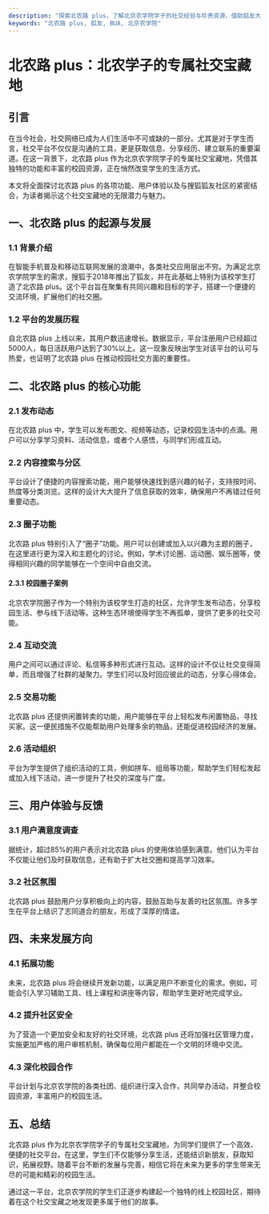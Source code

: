 ```yaml
---
description: "探索北农路 plus，了解北京农学院学子的社交经验与珍贵资源，借助狐友大学生社区构建线上校园生活。"
keywords: "北农路 plus, 狐友, BUA, 北京农学院"
---
```

# 北农路 plus：北农学子的专属社交宝藏地

## 引言

在当今社会，社交网络已成为人们生活中不可或缺的一部分。尤其是对于学生而言，社交平台不仅仅是沟通的工具，更是获取信息、分享经历、建立联系的重要渠道。在这一背景下，北农路 plus 作为北京农学院学子的专属社交宝藏地，凭借其独特的功能和丰富的校园资源，正在悄然改变学生的生活方式。

本文将全面探讨北农路 plus 的各项功能、用户体验以及与搜狐狐友社区的紧密结合，为读者揭示这个社交宝藏地的无限潜力与魅力。

## 一、北农路 plus 的起源与发展

### 1.1 背景介绍

在智能手机普及和移动互联网发展的浪潮中，各类社交应用层出不穷。为满足北京农学院学生的需求，搜狐于2018年推出了狐友，并在此基础上特别为该校学生打造了北农路 plus。这个平台旨在聚集有共同兴趣和目标的学子，搭建一个便捷的交流环境，扩展他们的社交圈。

### 1.2 平台的发展历程

自北农路 plus 上线以来，其用户数迅速增长。数据显示，平台注册用户已经超过5000人，每日活跃用户达到了30%以上。这一现象反映出学生对该平台的认可与热爱，也证明了北农路 plus 在推动校园社交方面的重要性。

## 二、北农路 plus 的核心功能

### 2.1 发布动态

在北农路 plus 中，学生可以发布图文、视频等动态，记录校园生活中的点滴。用户可以分享学习资料、活动信息，或者个人感悟，与同学们形成互动。

### 2.2 内容搜索与分区

平台设计了便捷的内容搜索功能，用户能够快速找到感兴趣的帖子，支持按时间、热度等分类浏览。这样的设计大大提升了信息获取的效率，确保用户不再错过任何重要动态。

### 2.3 圈子功能

北农路 plus 特别引入了“圈子”功能。用户可以创建或加入以兴趣为主题的圈子，在这里进行更为深入和主题化的讨论。例如，学术讨论圈、运动圈、娱乐圈等，使得相同兴趣的同学能够在一个空间中自由交流。

#### 2.3.1 校园圈子案例

北京农学院圈子作为一个特别为该校学生打造的社区，允许学生发布动态，分享校园生活、参与线下活动等。这种生态环境使得学生不再孤单，提供了更多的社交可能。

### 2.4 互动交流

用户之间可以通过评论、私信等多种形式进行互动。这样的设计不仅让社交变得简单，而且增强了社群的凝聚力。学生们可以及时回应彼此的动态，分享心得体会。

### 2.5 交易功能

北农路 plus 还提供闲置转卖的功能，用户能够在平台上轻松发布闲置物品，寻找买家。这一便民措施不仅能帮助用户处理多余的物品，还能促进校园经济的发展。

### 2.6 活动组织

平台为学生提供了组织活动的工具，例如拼车、组局等功能，帮助学生们轻松发起或加入线下活动，进一步提升了社交的深度与广度。

## 三、用户体验与反馈

### 3.1 用户满意度调查

据统计，超过85%的用户表示对北农路 plus 的使用体验感到满意。他们认为平台不仅能让他们及时获取信息，还有助于扩大社交圈和提高学习效率。

### 3.2 社区氛围

北农路 plus 鼓励用户分享积极向上的内容，鼓励互助与友善的社区氛围。许多学生在平台上结识了志同道合的朋友，形成了深厚的情谊。

## 四、未来发展方向

### 4.1 拓展功能

未来，北农路 plus 将会继续开发新功能，以满足用户不断变化的需求。例如，可能会引入学习辅助工具、线上课程和讲座等内容，帮助学生更好地完成学业。

### 4.2 提升社区安全

为了营造一个更加安全和友好的社交环境，北农路 plus 还将加强社区管理力度，实施更加严格的用户审核机制，确保每位用户都能在一个文明的环境中交流。

### 4.3 深化校园合作

平台计划与北京农学院的各类社团、组织进行深入合作，共同举办活动，并整合校园资源，丰富用户的校园生活。

## 五、总结

北农路 plus 作为北京农学院学子的专属社交宝藏地，为同学们提供了一个高效、便捷的社交平台。在这里，学生们不仅能够分享生活，还能结识新朋友，获取知识，拓展视野。随着平台不断的发展与完善，相信它将在未来为更多的学生带来无尽的可能和精彩的校园生活。

通过这一平台，北京农学院的学生们正逐步构建起一个独特的线上校园社区，期待着在这个社交宝藏之地发现更多属于他们的故事。
